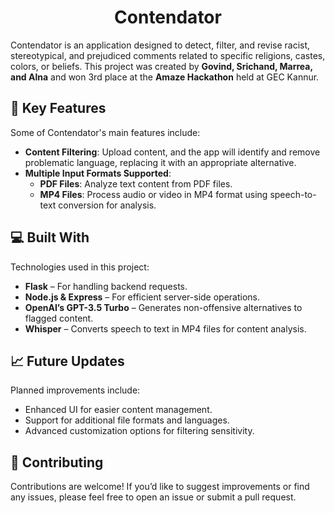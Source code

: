 <h1 align="center" id="title">Contendator</h1>

Contendator is an application designed to detect, filter, and revise racist, stereotypical, and prejudiced comments related to specific religions, castes, colors, or beliefs. This project was created by **Govind, Srichand, Marrea, and Alna** and won 3rd place at the **Amaze Hackathon** held at GEC Kannur.

## 🧐 Key Features

Some of Contendator's main features include:

- **Content Filtering**: Upload content, and the app will identify and remove problematic language, replacing it with an appropriate alternative.
- **Multiple Input Formats Supported**:
  - **PDF Files**: Analyze text content from PDF files.
  - **MP4 Files**: Process audio or video in MP4 format using speech-to-text conversion for analysis.

## 💻 Built With

Technologies used in this project:

- **Flask** – For handling backend requests.
- **Node.js & Express** – For efficient server-side operations.
- **OpenAI’s GPT-3.5 Turbo** – Generates non-offensive alternatives to flagged content.
- **Whisper** – Converts speech to text in MP4 files for content analysis.

## 📈 Future Updates

Planned improvements include:

- Enhanced UI for easier content management.
- Support for additional file formats and languages.
- Advanced customization options for filtering sensitivity.

## 📣 Contributing

Contributions are welcome! If you’d like to suggest improvements or find any issues, please feel free to open an issue or submit a pull request.

